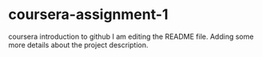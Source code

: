 # coursera-assignment-1
coursera introduction to github
I am editing the README file. Adding some more details about the project description.
